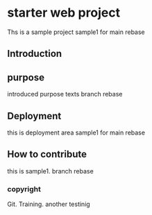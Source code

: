 # starter web project
Ths is a sample project
sample1 for main rebase
## Introduction
## purpose
introduced purpose texts
branch rebase
## Deployment 
this is deployment area
sample1 for main rebase
## How to contribute

this is sample1.
branch rebase
### copyright 

Git. Training.
another testinig
